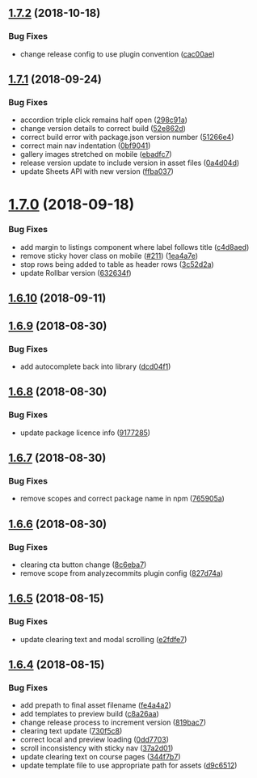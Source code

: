 ## [1.7.2](https://github.com/university-of-york/design-patterns/compare/v1.7.1...v1.7.2) (2018-10-18)


### Bug Fixes

* change release config to use plugin convention ([cac00ae](https://github.com/university-of-york/design-patterns/commit/cac00ae))

## [1.7.1](https://github.com/university-of-york/design-patterns/compare/v1.7.0...v1.7.1) (2018-09-24)


### Bug Fixes

* accordion triple click remains half open ([298c91a](https://github.com/university-of-york/design-patterns/commit/298c91a))
* change version details to correct build ([52e862d](https://github.com/university-of-york/design-patterns/commit/52e862d))
* correct build error with package.json version number ([51266e4](https://github.com/university-of-york/design-patterns/commit/51266e4))
* correct main nav indentation ([0bf9041](https://github.com/university-of-york/design-patterns/commit/0bf9041))
* gallery images stretched on mobile ([ebadfc7](https://github.com/university-of-york/design-patterns/commit/ebadfc7))
* release version update to include version in asset files ([0a4d04d](https://github.com/university-of-york/design-patterns/commit/0a4d04d))
* update Sheets API with new version ([ffba037](https://github.com/university-of-york/design-patterns/commit/ffba037))

# [1.7.0](https://github.com/university-of-york/design-patterns/compare/v1.6.10...v1.7.0) (2018-09-18)


### Bug Fixes

* add margin to listings component where label follows title ([c4d8aed](https://github.com/university-of-york/design-patterns/commit/c4d8aed))
* remove sticky hover class on mobile ([#211](https://github.com/university-of-york/design-patterns/issues/211)) ([1ea4a7e](https://github.com/university-of-york/design-patterns/commit/1ea4a7e))
* stop rows being added to table as header rows ([3c52d2a](https://github.com/university-of-york/design-patterns/commit/3c52d2a))
* update Rollbar version ([632634f](https://github.com/university-of-york/design-patterns/commit/632634f))

## [1.6.10](https://github.com/university-of-york/design-patterns/compare/v1.6.9...v1.6.10) (2018-09-11)

## [1.6.9](https://github.com/university-of-york/design-patterns/compare/v1.6.8...v1.6.9) (2018-08-30)


### Bug Fixes

* add autocomplete back into library ([dcd04f1](https://github.com/university-of-york/design-patterns/commit/dcd04f1))

## [1.6.8](https://github.com/university-of-york/design-patterns/compare/v1.6.7...v1.6.8) (2018-08-30)


### Bug Fixes

* update package licence info ([9177285](https://github.com/university-of-york/design-patterns/commit/9177285))

## [1.6.7](https://github.com/university-of-york/design-patterns/compare/v1.6.6...v1.6.7) (2018-08-30)


### Bug Fixes

* remove scopes and correct package name in npm ([765905a](https://github.com/university-of-york/design-patterns/commit/765905a))

## [1.6.6](https://github.com/university-of-york/design-patterns/compare/v1.6.5...v1.6.6) (2018-08-30)


### Bug Fixes

* clearing cta button change ([8c6eba7](https://github.com/university-of-york/design-patterns/commit/8c6eba7))
* remove scope from analyzecommits plugin config ([827d74a](https://github.com/university-of-york/design-patterns/commit/827d74a))

## [1.6.5](https://github.com/university-of-york/design-patterns/compare/v1.6.4...v1.6.5) (2018-08-15)


### Bug Fixes

* update clearing text and modal scrolling ([e2fdfe7](https://github.com/university-of-york/design-patterns/commit/e2fdfe7))

## [1.6.4](https://github.com/university-of-york/design-patterns/compare/v1.6.3...v1.6.4) (2018-08-15)


### Bug Fixes

* add prepath to final asset filename ([fe4a4a2](https://github.com/university-of-york/design-patterns/commit/fe4a4a2))
* add templates to preview build ([c8a26aa](https://github.com/university-of-york/design-patterns/commit/c8a26aa))
* change release process to increment version ([819bac7](https://github.com/university-of-york/design-patterns/commit/819bac7))
* clearing text update ([730f5c8](https://github.com/university-of-york/design-patterns/commit/730f5c8))
* correct local and preview loading ([0dd7703](https://github.com/university-of-york/design-patterns/commit/0dd7703))
* scroll inconsistency with sticky nav ([37a2d01](https://github.com/university-of-york/design-patterns/commit/37a2d01))
* update clearing text on course pages ([344f7b7](https://github.com/university-of-york/design-patterns/commit/344f7b7))
* update template file to use appropriate path for assets ([d9c6512](https://github.com/university-of-york/design-patterns/commit/d9c6512))

